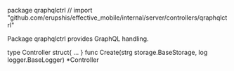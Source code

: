 package qraphqlctrl // import "github.com/erupshis/effective_mobile/internal/server/controllers/qraphqlctrl"

Package qraphqlctrl provides GraphQL handling.

type Controller struct{ ... }
    func Create(strg storage.BaseStorage, log logger.BaseLogger) *Controller
